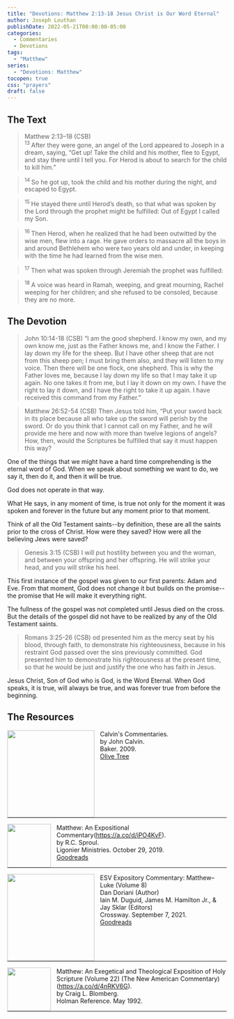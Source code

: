 ```yaml
---
title: "Devotions: Matthew 2:13-18 Jesus Christ is Our Word Eternal"
author: Joseph Louthan
publishDate: 2022-05-21T00:00:00-05:00
categories:
  - Commentaries
  - Devotions
tags:
  - "Matthew"
series:
  - "Devotions: Matthew"
tocopen: true
css: "prayers"
draft: false
---
```

## The Text

>Matthew 2:13–18 (CSB)  
><sup> 13 </sup> After they were gone, an angel of the Lord appeared to Joseph in a dream, saying, “Get up! Take the child and his mother, flee to Egypt, and stay there until I tell you. For Herod is about to search for the child to kill him.” 

><sup> 14 </sup> So he got up, took the child and his mother during the night, and escaped to Egypt. 

><sup> 15 </sup> He stayed there until Herod’s death, so that what was spoken by the Lord through the prophet might be fulfilled: Out of Egypt I called my Son. 

><sup> 16 </sup> Then Herod, when he realized that he had been outwitted by the wise men, flew into a rage. He gave orders to massacre all the boys in and around Bethlehem who were two years old and under, in keeping with the time he had learned from the wise men. 

><sup> 17 </sup> Then what was spoken through Jeremiah the prophet was fulfilled: 

><sup> 18 </sup> A voice was heard in Ramah, weeping, and great mourning, Rachel weeping for her children; and she refused to be consoled, because they are no more.

## The Devotion

>John 10:14-18 (CSB) “I am the good shepherd. I know my own, and my own know me, just as the Father knows me, and I know the Father. I lay down my life for the sheep. But I have other sheep that are not from this sheep pen; I must bring them also, and they will listen to my voice. Then there will be one flock, one shepherd. This is why the Father loves me, because I lay down my life so that I may take it up again. No one takes it from me, but I lay it down on my own. I have the right to lay it down, and I have the right to take it up again. I have received this command from my Father.”

>Matthew 26:52-54 (CSB) Then Jesus told him, “Put your sword back in its place because all who take up the sword will perish by the sword. Or do you think that I cannot call on my Father, and he will provide me here and now with more than twelve legions of angels? How, then, would the Scriptures be fulfilled that say it must happen this way?

One of the things that we might have a hard time comprehending is the eternal word of God. When we speak about something we want to do, we say it, then do it, and then it will be true.

God does not operate in that way.

What He says, in any moment of time, is true not only for the moment it was spoken and forever in the future but any moment prior to that moment.

Think of all the Old Testament saints--by definition, these are all the saints prior to the cross of Christ. How were they saved? How were all the believing Jews were saved?

>Genesis 3:15 (CSB) I will put hostility between you and the woman,
and between your offspring and her offspring.
He will strike your head,
and you will strike his heel.

This first instance of the gospel was given to our first parents: Adam and Eve. From that moment, God does not change it but builds on the promise--the promise that He will make it everything right.

The fullness of the gospel was not completed until Jesus died on the cross. But the details of the gospel did not have to be realized by any of the Old Testament saints.

>Romans 3:25-26 (CSB) od presented him as the mercy seat by his blood, through faith, to demonstrate his righteousness, because in his restraint God passed over the sins previously committed. God presented him to demonstrate his righteousness at the present time, so that he would be just and justify the one who has faith in Jesus.

Jesus Christ, Son of God who is God, is the Word Eternal. When God speaks, it is true, will always be true, and was forever true from before the beginning.

## The Resources

<p style="clear:both;">

<img src="/images/resources/commentary-calvin-set.png" align="left" width="200" style="padding-right: 10px" />Calvin's Commentaries.  
by John Calvin.  
Baker. 2009.  
[Olive Tree](https://www.olivetree.com/store/product.php?productid=17517)

<p style="clear:both;">

---

<img src="/images/resources/commentary-matthew-sproul.jpg" align="left" width="100" style="padding-right: 10px" />Matthew: An Expositional Commentary(https://a.co/d/iPO4KvF).  
by R.C. Sproul.  
Ligonier Ministries. October 29, 2019.  
[Goodreads](https://www.goodreads.com/book/show/14453116-matthew?ac=1&from_search=true&qid=1gLpP1i9jq&rank=1)

<p style="clear:both;">

---

<img src="/images/resources/commentary-esv-expository-set.jpg" align="left" width="200" style="padding-right: 10px" />ESV Expository Commentary: Matthew–Luke (Volume 8)  
Dan Doriani (Author)  
Iain M. Duguid, James M. Hamilton Jr., & Jay Sklar (Editors)  
Crossway. September 7, 2021.  
[Goodreads](https://www.goodreads.com/book/show/50611048-esv-expository-commentary-volume-8?ac=1&from_search=true&qid=KXgplk0Joa&rank=1)

<p style="clear:both;">

---

<img src="/images/resources/commentary-matthew-nac-blomberg.jpg" align="left" width="100" style="padding-right: 10px" />Matthew: An Exegetical and Theological Exposition of Holy Scripture (Volume 22) (The New American Commentary)(https://a.co/d/4nRKV6G).  
by Craig L. Blomberg.  
Holman Reference. May 1992.

<p style="clear:both;">

---
